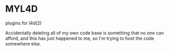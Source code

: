 # MYL4D
plugins for l4d(2)

Accidentally deleting all of my own code base is something that no one can afford, and this has just happened to me, so I'm trying to host the code somewhere else.
